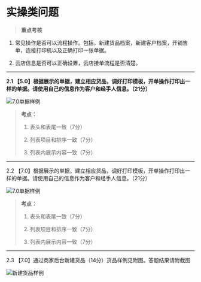 # 实操类问题

> **重点考核**

1) 常见操作是否可以流程操作。包括，新建货品档案，新建客户档案，开销售单，连接打印机以及正确打印一张单据。

2) 云店信息是否可以正确设置，云店接单流程是否清楚。

------

**2.1 【5.0】根据展示的单据，建立相应货品，调好打印模板，开单操作打印出一样的单据。请使用自己的信息作为客户和经手人信息。（21分）**

![7.0单据样例](https://picture-1300351636.cos.ap-guangzhou.myqcloud.com/Image/5.0%E6%89%93%E5%8D%B0%E5%9B%BE%E7%89%87.png)

> **考点：**
>
> 1) 表头和表尾一致（7分）
>
> 2) 列表项目和排序一致（7分）
>
> 3) 列表内展示内容一致（7分）



------

2.2 【7.0】根据展示的单据，建立相应货品，调好打印模板，开单操作打印出一样的单据。请使用自己的信息作为客户和经手人信息。（21分）

![7.0单据样例](https://picture-1300351636.cos.ap-guangzhou.myqcloud.com/Image/7.0%E6%89%93%E5%8D%B0%E5%9B%BE%E7%89%87.png)

> **考点：**
>
> 1) 表头和表尾一致（7分）
>
> 2) 列表项目和排序一致（7分）
>
> 3) 列表内展示内容一致（7分）

------

2.3 【7.0】通过商家后台新建货品（14分）货品样例见附图。答题结果请附截图

![新建货品样例](https://picture-1300351636.cos.ap-guangzhou.myqcloud.com/Image/%E6%96%B0%E5%BB%BA%E8%B4%A7%E5%93%811.png)	